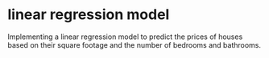 # linear regression model
Implementing a linear regression model to predict the prices of houses based on their square footage and the number of bedrooms and bathrooms.
